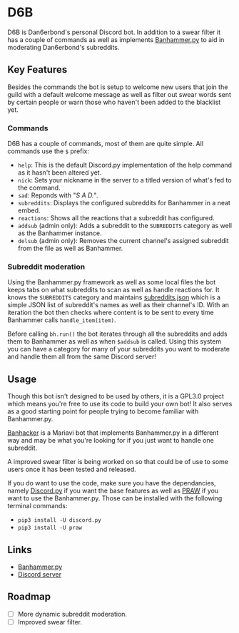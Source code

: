 # D6B
D6B is Dan6erbond's personal Discord bot. In addition to a swear filter it has a couple of commands as well as implements [Banhammer.py](https://github.com/Dan6erbond/Banhammer.py) to aid in moderating Dan6erbond's subreddits.

## Key Features
Besides the commands the bot is setup to welcome new users that join the guild with a default welcome message as well as filter out swear words sent by certain people or warn those who haven't been added to the blacklist yet.

### Commands
D6B has a couple of commands, most of them are quite simple. All commands use the `$` prefix:
 - `help`: This is the default Discord.py implementation of the help command as it hasn't been altered yet.
 - `nick`: Sets your nickname in the server to a titled version of what's fed to the command.
 - `sad`: Reponds with "*S A D.*".
 - `subreddits`: Displays the configured subreddits for Banhammer in a neat embed.
 - `reactions`: Shows all the reactions that a subreddit has configured.
 - `addsub` (admin only): Adds a subreddit to the `SUBREDDITS` category as well as the Banhammer instance.
 - `delsub` (admin only): Removes the current channel's assigned subreddit from the file as well as Banhammer.
 
### Subreddit moderation
Using the Banhammer.py framework as well as some local files the bot keeps tabs on what subreddits to scan as well as handle reactions for. It knows the `SUBREDDITS` category and maintains [subreddits.json](files/subreddits.json) which is a simple JSON list of subreddit's names as well as their channel's ID. With an iteration the bot then checks where content is to be sent to every time Banhammer calls `handle_item(item)`.

Before calling `bh.run()` the bot iterates through all the subreddits and adds them to Banhammer as well as when `$addsub` is called. Using this system you can have a category for many of your subreddits you want to moderate and handle them all from the same Discord server!

## Usage
Though this bot isn't designed to be used by others, it is a GPL3.0 project which means you're free to use its code to build your own bot! It also serves as a good starting point for people trying to become familiar with Banhammer.py.

[Banhacker](https://github.com/Dan6erbond/Banhacker/) is a Mariavi bot that implements Banhammer.py in a different way and may be what you're looking for if you just want to handle one subreddit.

A improved swear filter is being worked on so that could be of use to some users once it has been tested and released.

If you do want to use the code, make sure you have the dependancies, namely [Discord.py](https://discordpy.readthedocs.io) if you want the base features as well as [PRAW](https://praw.readthedocs.io) if you want to use the Banhammer.py. Those can be installed with the following terminal commands:
 - `pip3 install -U discord.py`
 - `pip3 install -U praw`
 
## Links
 - [Banhammer.py](https://github.com/Dan6erbond/Banhammer.py)
 - [Discord server](https://discord.gg/wMEyKZk)

## Roadmap
 - [ ] More dynamic subreddit moderation.
 - [ ] Improved swear filter.
